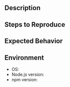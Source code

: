 ## Description

## Steps to Reproduce

## Expected Behavior

## Environment

- OS:
- Node.js version:
- npm version:
